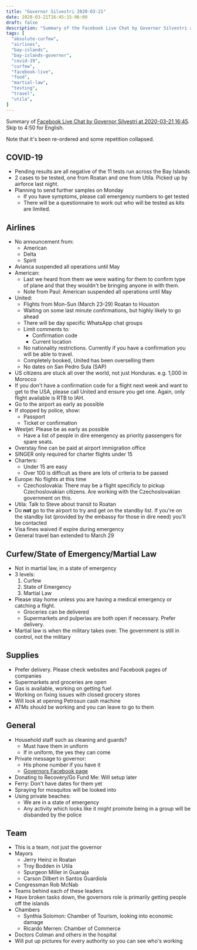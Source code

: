 ```yaml
---
title: "Governor Silvestri 2020-03-21"
date: 2020-03-21T16:45:15-06:00
draft: false
description: "Summary of the Facebook Live Chat by Governor Silvestri at 2020-03-21 16:45"
tags: [
  "absolute-curfew",
  "airlines",
  "bay-islands",
  "bay-islands-governor",
  "covid-19",
  "curfew",
  "facebook-live",
  "food",
  "martial-law",
  "testing",
  "travel",
  "utila",
]
---
```


Summary of [Facebook Live Chat by Governor Silvestri at 2020-03-21
16:45](https://www.facebook.com/gobernacionislas/videos/2652391104980481/).
Skip to 4:50 for English.

Note that it's been re-ordered and some repetition collapsed.

COVID-19
--------

* Pending results are all negative of the 11 tests run across the Bay Islands
* 2 cases to be tested, one from Roatan and one from Utila. Picked up by
  airforce last night.
* Planning to send further samples on Monday
  * If you have symptoms, please call emergency numbers to get tested
  * There will be a questionnaire to work out who will be tested as kits are
    limited.

Airlines
--------

* No announcement from:
  * American
  * Delta
  * Spirit
* Avianca suspended all operations until May
* American:
  * Last we heard from them we were waiting for them to confirm type of plane
    and that they wouldn't be bringing anyone in with them.
  * Note from Paul: American suspended all operations until May
* United:
  * Flights from Mon-Sun (March 23-29) Roatan to Houston
  * Waiting on some last minute confirmations, but highly likely to go ahead
  * There will be day specific WhatsApp chat groups
  * Limit comments to:
    * Confirmation code
    * Current location
  * No nationality restrictions. Currently if you have a confirmation you will
    be able to travel.
  * Completely booked, United has been overselling them
  * No dates on San Pedro Sula (SAP)
* US citizens are stuck all over the world, not just Honduras. e.g. 1,000 in
  Morocco
* If you don't have a confirmation code for a flight next week and want to get
  to the USA, please call United and ensure you get one. Again, only flight
  available is RTB to IAH.
* Go to the airport as early as possible
* If stopped by police, show:
  * Passport
  * Ticket or confirmation
* Westjet: Please be as early as possible
  * Have a list of people in dire emergency as priority passengers for spare
    seats.
* Overstay fine can be paid at airport immigration office
* SINGER only required for charter flights under 15
* Charters:
  * Under 15 are easy
  * Over 100 is difficult as there are lots of criteria to be passed
* Europe: No flights at this time
  * Czechoslovakia: There may be a flight specificly to pickup Czechoslovakian
    citizens. Are working with the Czechoslovakian government on this.
* Utila: Talk to Steve about transit to Roatan
* Do **not** go to the airport to try and get on the standby list. If you're on
  the standby list (provided by the embassy for those in dire need) you'll be
  contacted
* Visa fines waived if expire during emergency
* General travel ban extended to March 29

Curfew/State of Emergency/Martial Law
-------------------------------------

* Not in martial law, in a state of emergency
* 3 levels:
  1. Curfew
  2. State of Emergency
  3. Martial Law
* Please stay home unless you are having a medical emergency or catching a
  flight.
  * Groceries can be delivered
  * Supermarkets and pulperias are both open if necessary. Prefer delivery.
* Martial law is when the military takes over. The government is still in
  control, not the military

Supplies
--------

* Prefer delivery. Please check websites and Facebook pages of companies
* Supermarkets and groceries are open
* Gas is available, working on getting fuel
* Working on fixing issues with closed grocery stores
* Will look at opening Petrosun cash machine
* ATMs should be working and you can leave to go to them

General
-------

* Household staff such as cleaning and guards?
  * Must have them in uniform
  * If in uniform, the yes they can come
* Private message to governor:
  * His phone number if you have it
  * [Governors Facebook page](https://www.facebook.com/gobernacionislas)
* Donating to Recovery/Go Fund Me: Will setup later
* Ferry: Don't have dates for them yet
* Spraying for mosquitos will be looked into
* Using private beaches:
  * We are in a state of emergency
  * Any activity which looks like it might promote being in a group will be
    disbanded by the police

Team
----

* This is a team, not just the governor
* Mayors
  * Jerry Heinz in Roatan
  * Troy Bodden in Utila
  * Spurgeon Miller in Guanaja
  * Carson Dilbert in Santos Guardiola 
* Congressman Rob McNab
* Teams behind each of these leaders
* Have broken tasks down, the governors role is primarily getting people off
  the islands
* Chambers
  * Synthia Solomon: Chamber of Tourism, looking into economic damage
  * Ricardo Merren: Chamber of Commerce
* Doctors Colman and others in the hospital
* Will put up pictures for every authority so you can see who's working

